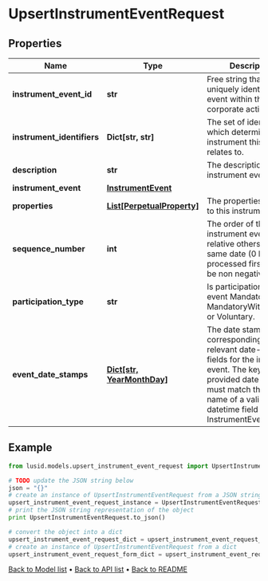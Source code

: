 # UpsertInstrumentEventRequest


## Properties
Name | Type | Description | Notes
------------ | ------------- | ------------- | -------------
**instrument_event_id** | **str** | Free string that uniquely identifies the event within the corporate action source | 
**instrument_identifiers** | **Dict[str, str]** | The set of identifiers which determine the instrument this event relates to. | 
**description** | **str** | The description of the instrument event. | [optional] 
**instrument_event** | [**InstrumentEvent**](InstrumentEvent.md) |  | 
**properties** | [**List[PerpetualProperty]**](PerpetualProperty.md) | The properties attached to this instrument event. | [optional] 
**sequence_number** | **int** | The order of the instrument event relative others on the same date (0 being processed first). Must be non negative. | [optional] 
**participation_type** | **str** | Is participation in this event Mandatory, MandatoryWithChoices, or Voluntary. | [optional] [default to 'Mandatory']
**event_date_stamps** | [**Dict[str, YearMonthDay]**](YearMonthDay.md) | The date stamps corresponding to the relevant date-time fields for the instrument event. The key for each provided date stamp must match the field name of a valid datetime field from the InstrumentEvent DTO. | [optional] 

## Example

```python
from lusid.models.upsert_instrument_event_request import UpsertInstrumentEventRequest

# TODO update the JSON string below
json = "{}"
# create an instance of UpsertInstrumentEventRequest from a JSON string
upsert_instrument_event_request_instance = UpsertInstrumentEventRequest.from_json(json)
# print the JSON string representation of the object
print UpsertInstrumentEventRequest.to_json()

# convert the object into a dict
upsert_instrument_event_request_dict = upsert_instrument_event_request_instance.to_dict()
# create an instance of UpsertInstrumentEventRequest from a dict
upsert_instrument_event_request_form_dict = upsert_instrument_event_request.from_dict(upsert_instrument_event_request_dict)
```
[Back to Model list](../README.md#documentation-for-models) &#8226; [Back to API list](../README.md#documentation-for-api-endpoints) &#8226; [Back to README](../README.md)


